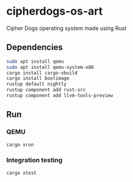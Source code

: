 # cipherdogs-os-art
Cipher Dogs operating system made using Rust

## Dependencies
```sh
sudo apt install qemu
sudo apt install qemu-system-x86
cargo install cargo-xbuild
cargo install bootimage
rustup default nightly
rustup component add rust-src
rustup component add llvm-tools-preview
```

## Run

### QEMU
```sh
cargo xrun
```

### Integration testing
```sh
cargo xtest
```
